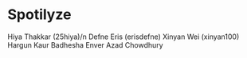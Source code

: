# Spotilyze
Hiya Thakkar (25hiya)/n
Defne Eris (erisdefne)
Xinyan Wei (xinyan100)
Hargun Kaur Badhesha
Enver Azad Chowdhury
